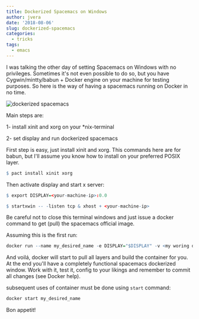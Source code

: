 ```yaml
---
title: Dockerized Spacemacs on Windows
author: jvera
date: '2018-08-06'
slug: dockerized-spacemacs
categories:
  - tricks
tags:
  - emacs
---
```


I was talking the other day of setting Spacemacs on Windows with no privileges. Sometimes it's not even possible to do so, but you have Cygwin/mintty/babun + Docker engine on your machine for testing purposes. So here is the way of having a spacemacs running on Docker in no time.

![dockerized spacemacs](/images/dockerized_spacemacs.jpg)

Main steps are:

1- install xinit and xorg on your *nix-terminal

2- set display and run dockerized spacemacs

First step is easy, just install xinit and xorg. This commands here are for babun, but I'll assume you know how to install on your preferred POSIX layer.

```r
$ pact install xinit xorg
```

Then activate display and start x server:

```r
$ export DISPLAY=<your-machine-ip>:0.0

$ startxwin -- -listen tcp & xhost + <your-machine-ip>
```

Be careful not to close this terminal windows and just issue a docker command to get (pull) the spacemacs official image.

Assuming this is the first run:

```r
docker run --name my_desired_name -e DISPLAY="$DISPLAY" -v <my woring dir>:/mnt/workspace spacemacs/emacs25:develop
```

And voilá, docker will start to pull all layers and build the container for you. At the end you'll have a completely functional spacemacs dockerized window. 
Work with it, test it, config to your likings and remember to commit all changes (see Docker help).

subsequent uses of container must be done using `start` command:

```r
docker start my_desired_name
```

Bon appetit!
